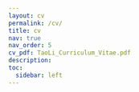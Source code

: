 ```yaml
---
layout: cv
permalink: /cv/
title: cv
nav: true
nav_order: 5
cv_pdf: TaoLi_Curriculum_Vitae.pdf
description: 
toc:
  sidebar: left
---
```

